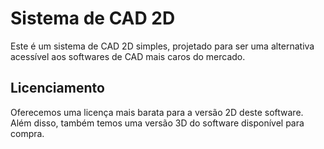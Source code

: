 # Sistema de CAD 2D

Este é um sistema de CAD 2D simples, projetado para ser uma alternativa acessível aos softwares de CAD mais caros do mercado.

## Licenciamento

Oferecemos uma licença mais barata para a versão 2D deste software. Além disso, também temos uma versão 3D do software disponível para compra.
